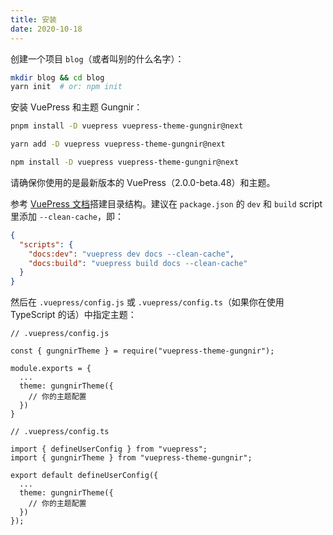 ```yaml
---
title: 安装
date: 2020-10-18
---
```


创建一个项目 `blog`（或者叫别的什么名字）：

```bash
mkdir blog && cd blog
yarn init  # or: npm init
```

安装 VuePress 和主题 Gungnir：

<CodeGroup>
<CodeGroupItem title="PNPM" active>

```bash
pnpm install -D vuepress vuepress-theme-gungnir@next
```

</CodeGroupItem>

<CodeGroupItem title="YARN" active>

```bash
yarn add -D vuepress vuepress-theme-gungnir@next
```

</CodeGroupItem>

<CodeGroupItem title="NPM">

```bash
npm install -D vuepress vuepress-theme-gungnir@next
```

</CodeGroupItem>
</CodeGroup>

请确保你使用的是最新版本的 VuePress（2.0.0-beta.48）和主题。

参考 [VuePress 文档](https://v2.vuepress.vuejs.org/guide/)搭建目录结构。建议在 `package.json` 的 `dev` 和 `build` script 里添加 `--clean-cache`，即：

```json 
{
  "scripts": {
    "docs:dev": "vuepress dev docs --clean-cache",
    "docs:build": "vuepress build docs --clean-cache"
  }
}
```

然后在 `.vuepress/config.js` 或 `.vuepress/config.ts`（如果你在使用 TypeScript 的话）中指定主题：

<CodeGroup>
<CodeGroupItem title="JS" active>

```js{7}
// .vuepress/config.js

const { gungnirTheme } = require("vuepress-theme-gungnir");

module.exports = {
  ...
  theme: gungnirTheme({
    // 你的主题配置
  })
}
```

</CodeGroupItem>

<CodeGroupItem title="TS">

```ts{8}
// .vuepress/config.ts

import { defineUserConfig } from "vuepress";
import { gungnirTheme } from "vuepress-theme-gungnir";

export default defineUserConfig({
  ...
  theme: gungnirTheme({
    // 你的主题配置
  })
});
```

</CodeGroupItem>
</CodeGroup>
